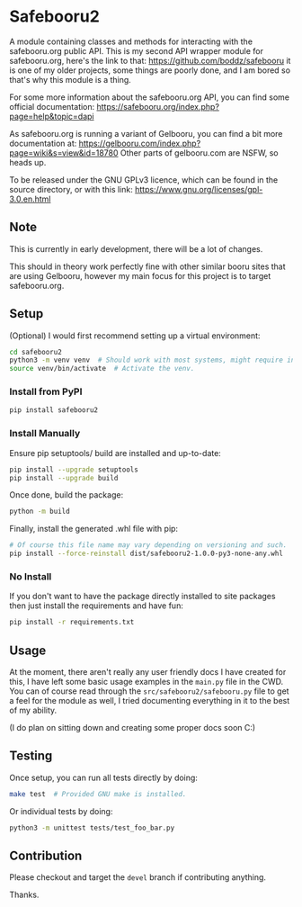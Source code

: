 # Safebooru2

A module containing classes and methods for interacting with the safebooru.org
public API. This is my second API wrapper module for safebooru.org, here's the
link to that: <https://github.com/boddz/safebooru> it is one of my older
projects, some things are poorly done, and I am bored so that's why this
module is a thing.

For some more information about the safebooru.org API, you can find some
official documentation: <https://safebooru.org/index.php?page=help&topic=dapi>

As safebooru.org is running a variant of Gelbooru, you can find a bit more
documentation at: <https://gelbooru.com/index.php?page=wiki&s=view&id=18780>
Other parts of gelbooru.com are NSFW, so heads up.

To be released under the GNU GPLv3 licence, which can be found in the source
directory, or with this link: <https://www.gnu.org/licenses/gpl-3.0.en.html>


## Note

This is currently in early development, there will be a lot of changes.

This should in theory work perfectly fine with other similar booru sites that
are using Gelbooru, however my main focus for this project is to target
safebooru.org.


## Setup

(Optional)
I would first recommend setting up a virtual environment:

```bash
cd safebooru2
python3 -m venv venv  # Should work with most systems, might require install.
source venv/bin/activate  # Activate the venv.
```

### Install from PyPI

```bash
pip install safebooru2
```

### Install Manually

Ensure pip setuptools/ build are installed and up-to-date:

```bash
pip install --upgrade setuptools
pip install --upgrade build
```

Once done, build the package:

```bash
python -m build
```

Finally, install the generated .whl file with pip:

```bash
# Of course this file name may vary depending on versioning and such.
pip install --force-reinstall dist/safebooru2-1.0.0-py3-none-any.whl
```

### No Install

If you don't want to have the package directly installed to site packages
then just install the requirements and have fun:

```bash
pip install -r requirements.txt
```


## Usage

At the moment, there aren't really any user friendly docs I have created
for this, I have left some basic usage examples in the `main.py` file in the
CWD. You can of course read through the `src/safebooru2/safebooru.py` file
to get a feel for the module as well, I tried documenting everything in it
to the best of my ability.

 (I do plan on sitting down and creating some proper docs soon C:)


## Testing

Once setup, you can run all tests directly by doing:

```bash
make test  # Provided GNU make is installed.
```

Or individual tests by doing:

```bash
python3 -m unittest tests/test_foo_bar.py
```


## Contribution

Please checkout and target the `devel` branch if contributing anything.

Thanks.
